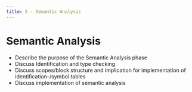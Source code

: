 ```yaml
---
title: 5 - Semantic Analysis
---
```


# Semantic Analysis

* Describe the purpose of the Semantic Analysis phase
* Discuss Identification and type checking
* Discuss scopes/block structure and implication for implementation of identification-/symbol tables
* Discuss implementation of semantic analysis

